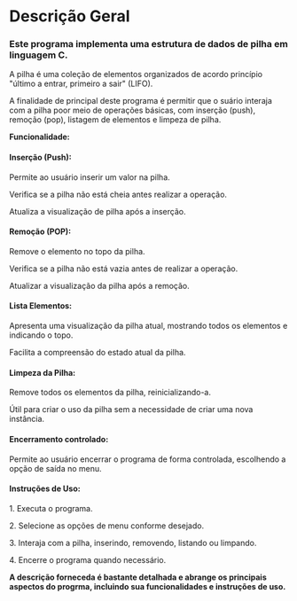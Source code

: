 <h1>Descrição Geral</h1>
<h3>Este programa implementa uma estrutura de dados de pilha em linguagem C.</h3>
  <p></p>A pilha é uma coleção de elementos organizados de acordo princípio "último a entrar,
primeiro a sair" (LIFO). <p></p>A finalidade de principal deste programa é permitir que o suário 
interaja com a pilha poor meio de operações básicas, com inserção (push), remoção (pop), listagem 
de elementos e limpeza de pilha.
<p></p>
<b>Funcionalidade:</b>
<h4>Inserção (Push):</h4>
Permite ao usuário inserir um valor na pilha.<p></p>
Verifica se a pilha não está cheia antes realizar a operação.<p></p>
Atualiza a visualização de pilha após a inserção.<p></p>
<H4>Remoção (POP):</H4>
Remove o elemento no topo da pilha.<p></p>
Verifica se a pilha não está vazia antes de realizar a operação.<p></p><p></p>
Atualizar a visualização da pilha após a remoção.
<h4>Lista Elementos:</h4>
Apresenta uma visualização da pilha atual, mostrando todos os elementos e indicando o topo.<p></p>
Facilita a compreensão do estado atual da pilha.
<h4>Limpeza da Pilha:</h4>
Remove todos os elementos da pilha, reinicializando-a.<p></p>
Útil para criar o uso da pilha sem a necessidade de criar uma nova instância.<p></p>
<h4>Encerramento controlado:</h4>
Permite ao usuário encerrar o programa de forma controlada, escolhendo a opção de saída no menu.<p></p>
<h4>Instruções de Uso:</h4>
1. Executa o programa.<p></p>
2. Selecione as opções de menu conforme desejado.<p></p>
3. Interaja com a pilha, inserindo, removendo, listando ou limpando.<p></p>
4. Encerre o programa quando necessário.<p></p>
<b>A descrição forneceda é bastante detalhada e abrange os principais aspectos do progrma, incluindo 
sua funcionalidades e instruções de uso.</b>






